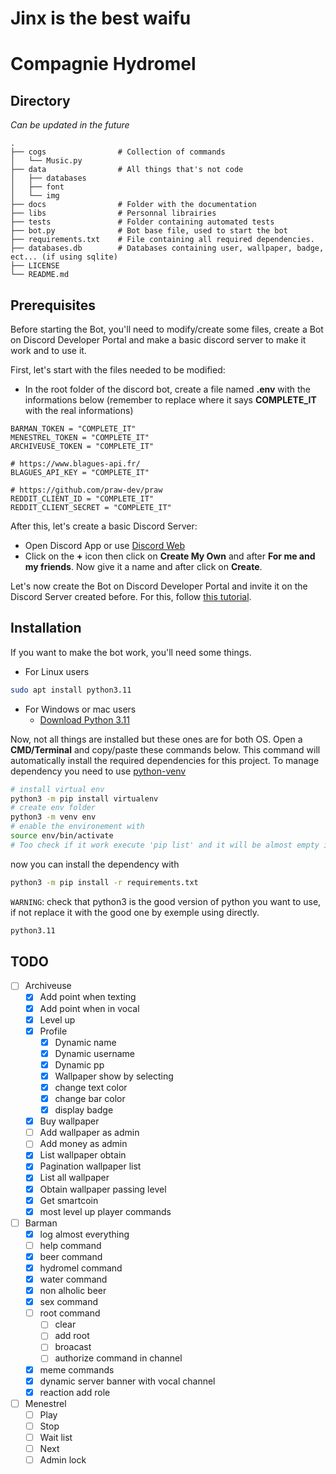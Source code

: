 # Jinx is the best waifu

# Compagnie Hydromel

## Directory

*Can be updated in the future*

```
.
├── cogs                # Collection of commands
│   └── Music.py
├── data                # All things that's not code
│   ├── databases
│   ├── font
│   └── img
├── docs                # Folder with the documentation
├── libs                # Personnal librairies
├── tests               # Folder containing automated tests
├── bot.py              # Bot base file, used to start the bot
├── requirements.txt    # File containing all required dependencies.
├── databases.db        # Databases containing user, wallpaper, badge, ect... (if using sqlite)
├── LICENSE
└── README.md
```

## Prerequisites

Before starting the Bot, you'll need to modify/create some files, create a Bot on Discord Developer Portal and make a basic discord server to make it work and to use it.

First, let's start with the files needed to be modified:
- In the root folder of the discord bot, create a file named **.env** with the informations below (remember to replace where it says **COMPLETE_IT** with the real informations)
``` Env
BARMAN_TOKEN = "COMPLETE_IT"
MENESTREL_TOKEN = "COMPLETE_IT"
ARCHIVEUSE_TOKEN = "COMPLETE_IT"

# https://www.blagues-api.fr/
BLAGUES_API_KEY = "COMPLETE_IT"

# https://github.com/praw-dev/praw
REDDIT_CLIENT_ID = "COMPLETE_IT"
REDDIT_CLIENT_SECRET = "COMPLETE_IT"
```

After this, let's create a basic Discord Server:
- Open Discord App or use [Discord Web](https://discord.com/app)
- Click on the **+** icon then click on **Create My Own** and after **For me and my friends**. Now give it a name and after click on **Create**.

Let's now create the Bot on Discord Developer Portal and invite it on the Discord Server created before. For this, follow [this tutorial](https://docs.pycord.dev/en/stable/discord.html).

## Installation

If you want to make the bot work, you'll need some things.

- For Linux users
``` bash
sudo apt install python3.11
```

- For Windows or mac users
    - [Download Python 3.11](https://www.python.org/downloads/release/python-3114/)

Now, not all things are installed but these ones are for both OS. Open a **CMD/Terminal** and copy/paste these commands below. This command will automatically install the required dependencies for this project.
To manage dependency you need to use [python-venv](https://packaging.python.org/en/latest/guides/installing-using-pip-and-virtual-environments/)
```bash
# install virtual env
python3 -m pip install virtualenv 
# create env folder
python3 -m venv env 
# enable the environement with
source env/bin/activate
# Too check if it work execute 'pip list' and it will be almost empty if you were already owning some python package or not
```
now you can install the dependency with
```bash
python3 -m pip install -r requirements.txt
```

`WARNING`: check that python3 is the good version of python you want to use, if not replace it with the good one by exemple using directly.
```bash
python3.11
```

## TODO 

- [ ] Archiveuse
  - [x] Add point when texting 
  - [x] Add point when in vocal
  - [x] Level up
  - [x] Profile
    - [x] Dynamic name 
    - [x] Dynamic username
    - [x] Dynamic pp
    - [x] Wallpaper show by selecting
    - [x] change text color
    - [x] change bar color
    - [x] display badge
  - [x] Buy wallpaper 
  - [ ] Add wallpaper as admin 
  - [ ] Add money as admin
  - [x] List wallpaper obtain 
  - [x] Pagination wallpaper list
  - [x] List all wallpaper
  - [x] Obtain wallpaper passing level
  - [x] Get smartcoin
  - [x] most level up player commands
- [ ] Barman 
  - [x] log almost everything 
  - [ ] help command
  - [x] beer command
  - [x] hydromel command
  - [x] water command
  - [x] non alholic beer
  - [x] sex command
  - [ ] root command 
    - [ ] clear 
    - [ ] add root
    - [ ] broacast 
    - [ ] authorize command in channel
  - [x] meme commands 
  - [x] dynamic server banner with vocal channel
  - [x] reaction add role
- [ ] Menestrel 
  - [ ] Play
  - [ ] Stop
  - [ ] Wait list 
  - [ ] Next
  - [ ] Admin lock
